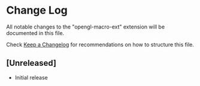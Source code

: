 # Change Log

All notable changes to the "opengl-macro-ext" extension will be documented in this file.

Check [Keep a Changelog](http://keepachangelog.com/) for recommendations on how to structure this file.

## [Unreleased]

- Initial release